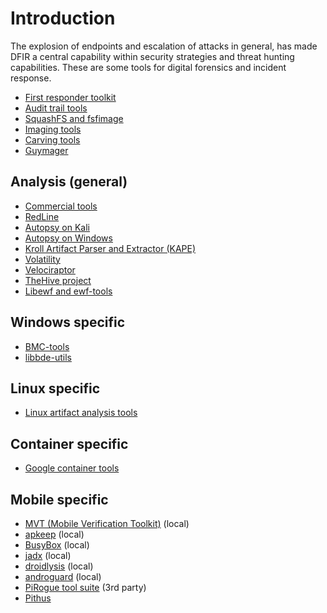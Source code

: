 # Introduction

The explosion of endpoints and escalation of attacks in general, has made DFIR a central capability within security strategies and threat hunting capabilities. These are some tools for digital forensics and incident response.

* [First responder toolkit](1st-responder.md)
* [Audit trail tools](trails.md)
* [SquashFS and fsfimage](squashfs.md)
* [Imaging tools](imaging.md)
* [Carving tools](carving.md)
* [Guymager](guymager.md)

## Analysis (general)

* [Commercial tools](commercial.md)
* [RedLine](redline.md)
* [Autopsy on Kali](autopsy-kali.md)
* [Autopsy on Windows](autopsy-windows.md)
* [Kroll Artifact Parser and Extractor (KAPE)](kape.md)
* [Volatility](volatility.md)
* [Velociraptor](../siem/velociraptor.md)
* [TheHive project](../siem/thehive.md)
* [Libewf and ewf-tools](ewf-tools.md)

## Windows specific

* [BMC-tools](bmc-tools.md)
* [libbde-utils](libbde.md)

## Linux specific

* [Linux artifact analysis tools](linux.md)

## Container specific

* [Google container tools](gct.md)

## Mobile specific

* [MVT (Mobile Verification Toolkit)](mvt.md) (local)
* [apkeep](apkeep.md) (local)
* [BusyBox](busybox.md) (local)
* [jadx](jadx.md) (local)
* [droidlysis](droidlysis.md) (local)
* [androguard](androguard.md) (local)
* [PiRogue tool suite](pirogue.md) (3rd party)
* [Pithus](pithus.md)


